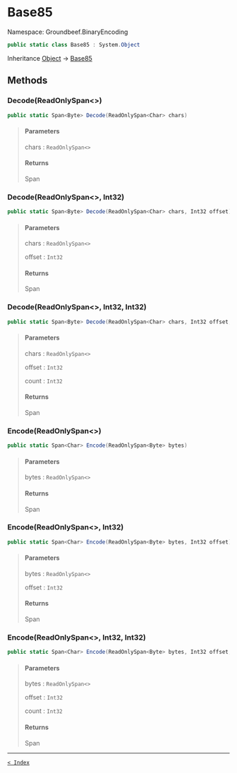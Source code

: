 # Base85

Namespace: Groundbeef.BinaryEncoding

```csharp
public static class Base85 : System.Object
```

Inheritance [Object](https://docs.microsoft.com/en-us/dotnet/api/system.object) → [Base85](Base85.md)

## Methods

### Decode(ReadOnlySpan&lt;&gt;)

```csharp
public static Span<Byte> Decode(ReadOnlySpan<Char> chars)
```

> #### Parameters
> 
> chars : `ReadOnlySpan<>`<br>
> 
> #### Returns
> 
> Span<Byte><br>
> 

### Decode(ReadOnlySpan&lt;&gt;, Int32)

```csharp
public static Span<Byte> Decode(ReadOnlySpan<Char> chars, Int32 offset)
```

> #### Parameters
> 
> chars : `ReadOnlySpan<>`<br>
> 
> offset : `Int32`<br>
> 
> #### Returns
> 
> Span<Byte><br>
> 

### Decode(ReadOnlySpan&lt;&gt;, Int32, Int32)

```csharp
public static Span<Byte> Decode(ReadOnlySpan<Char> chars, Int32 offset, Int32 count)
```

> #### Parameters
> 
> chars : `ReadOnlySpan<>`<br>
> 
> offset : `Int32`<br>
> 
> count : `Int32`<br>
> 
> #### Returns
> 
> Span<Byte><br>
> 

### Encode(ReadOnlySpan&lt;&gt;)

```csharp
public static Span<Char> Encode(ReadOnlySpan<Byte> bytes)
```

> #### Parameters
> 
> bytes : `ReadOnlySpan<>`<br>
> 
> #### Returns
> 
> Span<Char><br>
> 

### Encode(ReadOnlySpan&lt;&gt;, Int32)

```csharp
public static Span<Char> Encode(ReadOnlySpan<Byte> bytes, Int32 offset)
```

> #### Parameters
> 
> bytes : `ReadOnlySpan<>`<br>
> 
> offset : `Int32`<br>
> 
> #### Returns
> 
> Span<Char><br>
> 

### Encode(ReadOnlySpan&lt;&gt;, Int32, Int32)

```csharp
public static Span<Char> Encode(ReadOnlySpan<Byte> bytes, Int32 offset, Int32 count)
```

> #### Parameters
> 
> bytes : `ReadOnlySpan<>`<br>
> 
> offset : `Int32`<br>
> 
> count : `Int32`<br>
> 
> #### Returns
> 
> Span<Char><br>
> 

---

[`< Index`](..\index.md)
